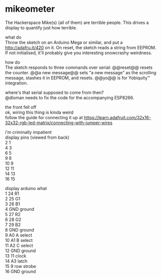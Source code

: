 # mikeometer
The Hackerspace Mike(s) (all of them) are terrible people. This drives a display to quantify just how terrible.

what do  
Throw the sketch on an Arduino Mega or similar, and put a http://adafru.it/420 on it.
On reset, the sketch reads a string from EEPROM. If not initialised, it'll probably give you interesting snowcrashy weirdness.

how do  
The sketch responds to three commands over serial:
@@reset@@ resets the counter.
@@a new message@@ sets "a new message" as the scrolling message, stashes it in EEPROM, and resets.
@@yo@@ is for Yobiquity™ integration.

where's that serial supposed to come from then?  
@dloman needs to fix the code for the accompanying ESP8266.

the front fell off  
ok, wiring this thing is kinda weird  
follow the guide for connecting it up at https://learn.adafruit.com/32x16-32x32-rgb-led-matrix/connecting-with-jumper-wires

i'm criminally impatient  
display pins (viewed from back)  
2  1  
4  3  
6  5  
9  8  
10 9  
12 11  
14 13  
16 15  
  
display	arduino	what  
1		24		R1  
2		25		G1  
3		26		B1  
4		GND		ground  	
5		27		R2  
6		28		G2  
7		29		B2  
8		GND		ground  
9		A0		A select  
10		A1		B select  
11		A2		C select  
12		GND		ground  
13		11		clock  
14		A3		latch  
15		9		row strobe  
16		GND		ground  
